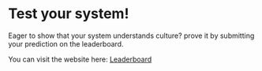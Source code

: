# Test your system!

Eager to show that your system understands culture?  prove it by submitting your prediction on the leaderboard.

You can visit the website here: <a href="#">Leaderboard</a>
